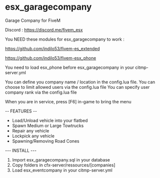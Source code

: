 # esx_garagecompany
Garage Company for FiveM

Discord : https://discord.me/fivem_esx

You NEED these modules for esx_garagecompany to work :

https://github.com/indilo53/fivem-es_extended

https://github.com/indilo53/fivem-esx_phone

You need to load esx_phone before esx_garagecompany in your citmp-server.yml

You can define you company name / location in the config.lua file.
You can choose to limit allowed users via the config.lua file
You can specify user company rank via the config.lua file

When you are in service, press [F6] in-game to bring the menu

-- FEATURES --

 - Load/Unload vehicle into your flatbed
 - Spawn Medium or Large Towtrucks
 - Repair any vehicle
 - Lockpick any vehicle
 - Spawning/Removing Road Cones

--- INSTALL ---

1) Import esx_garagecompany.sql in your database
2) Copy folders in cfx-server/ressources/[companies]
3) Load esx_eventcompany in your citmp-server.yml
